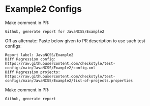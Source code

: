 # Example2 Configs
Make comment in PR:
```
Github, generate report for JavaNCSS/Example2
```
OR as alternate:
Paste below given to PR description to use such test configs:
```
Report label: JavaNCSS/Example2
Diff Regression config: https://raw.githubusercontent.com/checkstyle/test-configs/main/JavaNCSS/Example2/config.xml
Diff Regression projects: https://raw.githubusercontent.com/checkstyle/test-configs/main/JavaNCSS/Example2/list-of-projects.properties
```
Make comment in PR:
```
Github, generate report
```
